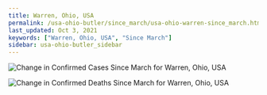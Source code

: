 ```yaml
---
title: Warren, Ohio, USA
permalink: /usa-ohio-butler/since_march/usa-ohio-warren-since_march.html
last_updated: Oct 3, 2021
keywords: ["Warren, Ohio, USA", "Since March"]
sidebar: usa-ohio-butler_sidebar
---
```


![Change in Confirmed Cases Since March for Warren, Ohio, USA](/covid_tracker/images/graphs/usa-ohio-warren-delta_confirmed-since_march_graph.png)

![Change in Confirmed Deaths Since March for Warren, Ohio, USA](/covid_tracker/images/graphs/usa-ohio-warren-delta_deaths-since_march_graph.png)
